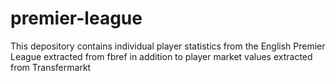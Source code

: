 # premier-league
This depository contains individual player statistics from the English Premier League extracted from fbref in addition to player market values extracted from Transfermarkt
